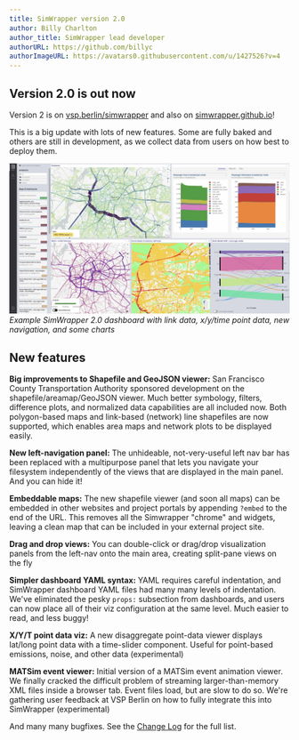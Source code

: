 ```yaml
---
title: SimWrapper version 2.0
author: Billy Charlton
author_title: SimWrapper lead developer
authorURL: https://github.com/billyc
authorImageURL: https://avatars0.githubusercontent.com/u/1427526?v=4
---
```


## Version 2.0 is out now

Version 2 is on [vsp.berlin/simwrapper](https://vsp.berlin/simwrapper) and also on [simwrapper.github.io](https://simwrapper.github.io)!

This is a big update with lots of new features. Some are fully baked and others are still in development, as we collect data from users on how best to deploy them.

![Dashboard example](./assets/dash-example-1.jpg)
_Example SimWrapper 2.0 dashboard with link data, x/y/time point data, new navigation, and some charts_

## New features

**Big improvements to Shapefile and GeoJSON viewer:** San Francisco County Transportation Authority sponsored development on the shapefile/areamap/GeoJSON viewer. Much better symbology, filters, difference plots, and normalized data capabilities are all included now. Both polygon-based maps and link-based (network) line shapefiles are now supported, which enables area maps and network plots to be displayed easily.

**New left-navigation panel:** The unhideable, not-very-useful left nav bar has been replaced with a multipurpose panel that lets you navigate your filesystem independently of the views that are displayed in the main panel. And you can hide it!

**Embeddable maps:** The new shapefile viewer (and soon all maps) can be embedded in other websites and project portals by appending `?embed` to the end of the URL. This removes all the Simwrapper "chrome" and widgets, leaving a clean map that can be included in your external project site.

**Drag and drop views:** You can double-click or drag/drop visualization panels from the left-nav onto the main area, creating split-pane views on the fly

**Simpler dashboard YAML syntax:** YAML requires careful indentation, and SimWrapper dashboard YAML files had many many levels of indentation. We've eliminated the pesky `props:` subsection from dashboards, and users can now place all of their viz configuration at the same level. Much easier to read, and less buggy!

**X/Y/T point data viz:** A new disaggregate point-data viewer displays lat/long point data with a time-slider component. Useful for point-based emissions, noise, and other data (experimental)

**MATSim event viewer:** Initial version of a MATSim event animation viewer. We finally cracked the difficult problem of streaming larger-than-memory XML files inside a browser tab. Event files load, but are slow to do so. We're gathering user feedback at VSP Berlin on how to fully integrate this into SimWrapper (experimental)

And many many bugfixes. See the [Change Log](https://simwrapper.github.io/docs/changelog) for the full list.
